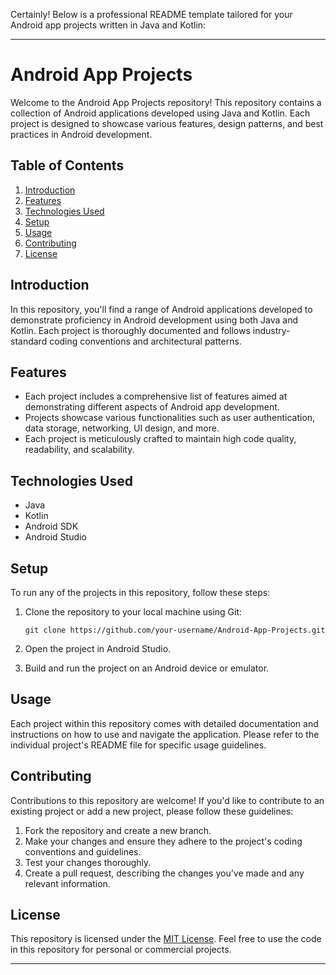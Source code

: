 Certainly! Below is a professional README template tailored for your Android app projects written in Java and Kotlin:

---

# Android App Projects

Welcome to the Android App Projects repository! This repository contains a collection of Android applications developed using Java and Kotlin. Each project is designed to showcase various features, design patterns, and best practices in Android development.

## Table of Contents

1. [Introduction](#introduction)
2. [Features](#features)
3. [Technologies Used](#technologies-used)
4. [Setup](#setup)
5. [Usage](#usage)
6. [Contributing](#contributing)
7. [License](#license)

## Introduction

In this repository, you'll find a range of Android applications developed to demonstrate proficiency in Android development using both Java and Kotlin. Each project is thoroughly documented and follows industry-standard coding conventions and architectural patterns.

## Features

- Each project includes a comprehensive list of features aimed at demonstrating different aspects of Android app development.
- Projects showcase various functionalities such as user authentication, data storage, networking, UI design, and more.
- Each project is meticulously crafted to maintain high code quality, readability, and scalability.

## Technologies Used

- Java
- Kotlin
- Android SDK
- Android Studio

## Setup

To run any of the projects in this repository, follow these steps:

1. Clone the repository to your local machine using Git:
   ```
   git clone https://github.com/your-username/Android-App-Projects.git
   ```

2. Open the project in Android Studio.
   
3. Build and run the project on an Android device or emulator.

## Usage

Each project within this repository comes with detailed documentation and instructions on how to use and navigate the application. Please refer to the individual project's README file for specific usage guidelines.

## Contributing

Contributions to this repository are welcome! If you'd like to contribute to an existing project or add a new project, please follow these guidelines:

1. Fork the repository and create a new branch.
2. Make your changes and ensure they adhere to the project's coding conventions and guidelines.
3. Test your changes thoroughly.
4. Create a pull request, describing the changes you've made and any relevant information.

## License

This repository is licensed under the [MIT License](LICENSE). Feel free to use the code in this repository for personal or commercial projects.

---
